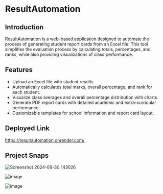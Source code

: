 # ResultAutomation

## Introduction
ResultAutomation is a web-based application designed to automate the process of generating student report cards from an Excel file. This tool simplifies the evaluation process by calculating totals, percentages, and ranks, while also providing visualizations of class performance.

## Features
- Upload an Excel file with student results.
- Automatically calculates total marks, overall percentage, and rank for each student.
- Visualize class averages and overall percentage distribution with charts.
- Generate PDF report cards with detailed academic and extra-curricular performance.
- Customizable templates for school information and report card layout.

## Deployed Link
https://resultautomation.onrender.com/

## Project Snaps

![Screenshot 2024-06-30 143026](https://github.com/AadityaPandey30/ResultAutomation/assets/125696438/be968639-c81b-4e82-94fc-ea12be9700c7)

![image](https://github.com/AadityaPandey30/ResultAutomation/assets/125696438/16aa3741-e5e2-49dd-942a-a687184946db)

![image](https://github.com/AadityaPandey30/ResultAutomation/assets/125696438/6a111465-834e-4d5c-83bc-67bba3541091)
